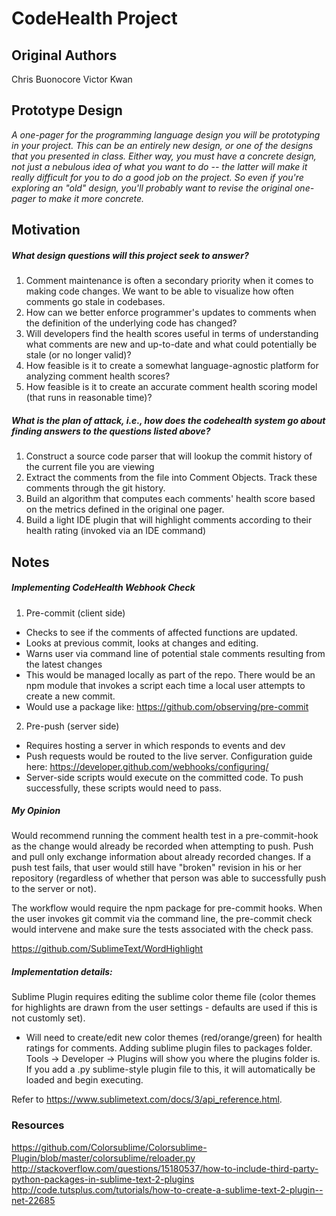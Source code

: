 

CodeHealth Project
===

Original Authors
---

Chris Buonocore
Victor Kwan


Prototype Design
---

*A one-pager for the programming language design you will be prototyping in your project. This can be an entirely new design, or one of the designs that you presented in class. Either way, you must have a *concrete design*, not just a nebulous idea of what you want to do -- the latter will make it really difficult for you to do a good job on the project. So even if you're exploring an "old" design, you'll probably want to revise the original one-pager to make it more concrete.*


Motivation
---

##### What design questions will this project seek to answer?

1. Comment maintenance is often a secondary priority when it comes to making code changes. We want to be able to visualize how often comments go stale in codebases.
2. How can we better enforce programmer's updates to comments when the definition of the underlying code has changed?
3. Will developers find the health scores useful in terms of understanding what comments are new and up-to-date and what could potentially be stale (or no longer valid)?
4. How feasible is it to create a somewhat language-agnostic platform for analyzing comment health scores?
5. How feasible is it to create an accurate comment health scoring model (that runs in reasonable time)?

#####  What is the plan of attack, i.e., how does the codehealth system go about finding answers to the questions listed above?


1. Construct a source code parser that will lookup the commit history of the current file you are viewing
2. Extract the comments from the file into Comment Objects. Track these comments through the git history.
3. Build an algorithm that computes each comments' health score based on the metrics defined in the original one pager.
4. Build a light IDE plugin that will highlight comments according to their health rating (invoked via an IDE command)

Notes
---


##### Implementing CodeHealth Webhook Check
1. Pre-commit (client side)
  *  Checks to see if the comments of affected functions are updated.
  *  Looks at previous commit, looks at changes and editing.
  *  Warns user via command line of potential stale comments resulting from the latest changes
  *  This would be managed locally as part of the repo. There would be an npm module that invokes a script each time a local user attempts to create a new commit.
  * Would use a package like: https://github.com/observing/pre-commit


2. Pre-push (server side)
  * Requires hosting a server in which responds to events and dev
  * Push requests would be routed to the live server. Configuration guide here: https://developer.github.com/webhooks/configuring/
  * Server-side scripts would execute on the committed code. To push successfully, these scripts would need to pass.


##### My Opinion

Would recommend running the comment health test in a pre-commit-hook as the change would already be recorded when attempting to push. Push and pull only exchange information about already recorded changes. If a push test fails,  that user would still have "broken" revision in his or her repository (regardless of whether that person was able to successfully push to the server or not).

The workflow would require the npm package for pre-commit hooks. When the user invokes git commit via the command line, the pre-commit check would intervene and make sure the tests associated with the check pass.

https://github.com/SublimeText/WordHighlight


##### Implementation details:
Sublime Plugin requires editing the sublime color theme file (color themes for highlights are drawn from the user settings - defaults are used if this is not customly set). 
  * Will need to create/edit new color themes (red/orange/green) for health ratings for comments.
    Adding sublime plugin files to packages folder. Tools -> Developer -> Plugins will show you where the plugins folder is. If you add a .py sublime-style plugin file to this, it will automatically be loaded and begin executing.

Refer to https://www.sublimetext.com/docs/3/api_reference.html.


### Resources
https://github.com/Colorsublime/Colorsublime-Plugin/blob/master/colorsublime/reloader.py
http://stackoverflow.com/questions/15180537/how-to-include-third-party-python-packages-in-sublime-text-2-plugins
http://code.tutsplus.com/tutorials/how-to-create-a-sublime-text-2-plugin--net-22685

<!--
You don't even need to use rm in this case if you are afraid. Use find:

find . -name "*.bak" -type f -delete
But use it with precaution. Run first:

find . -name "*.bak" -type f
-->
<!-- 

"""
should follow the style of this page:
https://github.com/SublimeLinter/SublimeLinter3/blob/3f2973811f1fbb38568677be7be7bfbe77f7f4f4/lint/highlight.py


sublime.DRAW_EMPTY. Draw empty regions with a vertical bar. By default, they aren't drawn at all.
sublime.HIDE_ON_MINIMAP. Don't show the regions on the minimap.
sublime.DRAW_EMPTY_AS_OVERWRITE. Draw empty regions with a horizontal bar instead of a vertical one.
sublime.DRAW_NO_FILL. Disable filling the regions, leaving only the outline.
sublime.DRAW_NO_OUTLINE. Disable drawing the outline of the regions.
sublime.DRAW_SOLID_UNDERLINE. Draw a solid underline below the regions.
sublime.DRAW_STIPPLED_UNDERLINE. Draw a stippled underline below the regions.
sublime.DRAW_SQUIGGLY_UNDERLINE. Draw a squiggly underline below the regions.
sublime.PERSISTENT. Save the regions in the session.
sublime.HIDDEN. Don't draw the regions.
"""  -->

